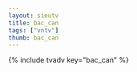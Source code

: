 ```yaml
--- 
layout: sieutv
title: bac_can
tags: ["vntv"]
thumb: bac_can
---
```

{% include tvadv key="bac_can" %}
